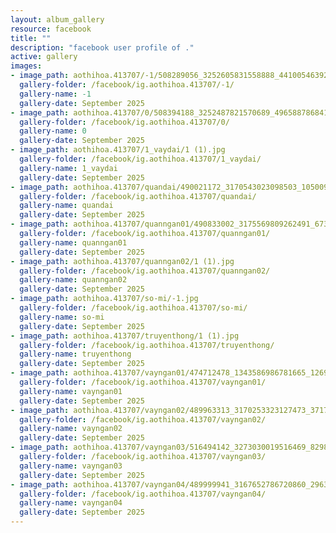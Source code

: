 ```yaml
---
layout: album_gallery
resource: facebook
title: ""
description: "facebook user profile of ."
active: gallery
images:
- image_path: aothihoa.413707/-1/508289056_3252605831558888_4410054639223824156_n.jpg
  gallery-folder: /facebook/ig.aothihoa.413707/-1/
  gallery-name: -1
  gallery-date: September 2025
- image_path: aothihoa.413707/0/508394188_3252487821570689_4965887868412263824_n.jpg
  gallery-folder: /facebook/ig.aothihoa.413707/0/
  gallery-name: 0
  gallery-date: September 2025
- image_path: aothihoa.413707/1_vaydai/1 (1).jpg
  gallery-folder: /facebook/ig.aothihoa.413707/1_vaydai/
  gallery-name: 1_vaydai
  gallery-date: September 2025
- image_path: aothihoa.413707/quandai/490021172_3170543023098503_1050099717670169882_n.jpg
  gallery-folder: /facebook/ig.aothihoa.413707/quandai/
  gallery-name: quandai
  gallery-date: September 2025
- image_path: aothihoa.413707/quanngan01/490833002_3175569809262491_6733395039542105348_n.jpg
  gallery-folder: /facebook/ig.aothihoa.413707/quanngan01/
  gallery-name: quanngan01
  gallery-date: September 2025
- image_path: aothihoa.413707/quanngan02/1 (1).jpg
  gallery-folder: /facebook/ig.aothihoa.413707/quanngan02/
  gallery-name: quanngan02
  gallery-date: September 2025
- image_path: aothihoa.413707/so-mi/-1.jpg
  gallery-folder: /facebook/ig.aothihoa.413707/so-mi/
  gallery-name: so-mi
  gallery-date: September 2025
- image_path: aothihoa.413707/truyenthong/1 (1).jpg
  gallery-folder: /facebook/ig.aothihoa.413707/truyenthong/
  gallery-name: truyenthong
  gallery-date: September 2025
- image_path: aothihoa.413707/vayngan01/474712478_1343586986781665_1269363097445265003_n.jpg
  gallery-folder: /facebook/ig.aothihoa.413707/vayngan01/
  gallery-name: vayngan01
  gallery-date: September 2025
- image_path: aothihoa.413707/vayngan02/489963313_3170253323127473_3717440709003600926_n.jpg
  gallery-folder: /facebook/ig.aothihoa.413707/vayngan02/
  gallery-name: vayngan02
  gallery-date: September 2025
- image_path: aothihoa.413707/vayngan03/516494142_3273030019516469_8298755835750079167_n.jpg
  gallery-folder: /facebook/ig.aothihoa.413707/vayngan03/
  gallery-name: vayngan03
  gallery-date: September 2025
- image_path: aothihoa.413707/vayngan04/489999941_3167652786720860_2963168413820331651_n.jpg
  gallery-folder: /facebook/ig.aothihoa.413707/vayngan04/
  gallery-name: vayngan04
  gallery-date: September 2025
---
```

